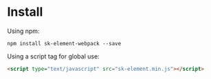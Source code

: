 # Install

Using npm:

```shell
npm install sk-element-webpack --save
```

Using a script tag for global use:

```html
<script type="text/javascript" src="sk-element.min.js"></script>
```
